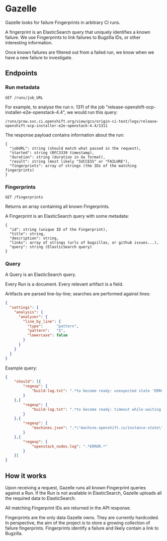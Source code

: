 # Gazelle

Gazelle looks for failure Fingerprints in arbitrary CI runs.

A fingerprint is an ElasticSearch query that uniquely identifies a known
failure. We use Fingerprints to link failures to Bugzilla IDs, or other
interesting information.

Once known failures are filtered out from a failed run, we know when we have a
new failure to investigate.

## Endpoints

### Run metadata

```
GET /runs/job_URL
```

For example, to analyse the run n. 1311 of the job "release-openshift-ocp-installer-e2e-openstack-4.4", we would run this query:

```
/runs/prow.svc.ci.openshift.org/view/gcs/origin-ci-test/logs/release-openshift-ocp-installer-e2e-openstack-4.4/1311
```

The response payload contains information about the run:

```
{
  "jobURL": string (should match what passed in the request),
  "started": string (RFC3339 timestamp),
  "duration": string (duration in Go format),
  "result": string (most likely "SUCCESS" or "FAILURE"),
  "fingerprints": array of strings (the IDs of the matching fingerprints)
}
```

### Fingerprints

```
GET /fingerprints
```

Returns an array containing all known Fingerprints.

A Fingerprint is an ElasticSearch query with some metadata:
```
{
  "id": string (unique ID of the Fingerprint),
  "title": string,
  "description": string,
  "links": array of strings (urls of bugzillas, or github issues...),
  "query": string (ElasticSearch query)
}
```

### Query

A Query is an ElasticSearch query.

Every Run is a document. Every relevant artifact is a field.

Artifacts are parsed line-by-line; searches are performed against lines:

```json
{
  "settings": {
    "analysis": {
      "analyzer": {
        "line_by_line": {
          "type":      "pattern",
          "pattern":   "$",
          "lowercase": false
        }
      }
    }
  }
}
```

Example query:

```json
{
	"should": [{
		"regexp": {
			"build-log.txt": ".*to become ready: unexpected state 'ERROR', wanted target 'ACTIVE'.*"
		}
	},{
		"regexp": {
			"build-log.txt": ".*to become ready: timeout while waiting for state to become 'ACTIVE'.*"
		}
	},{
		"regexp": {
			"machines.json": ".*\"machine.openshift.io/instance-state\": \"ERROR\".*"
		}
	},{
		"regexp": {
			"openstack_nodes.log": ".*ERROR.*"
		}
	}]
}
```

## How it works

Upon receiving a request, Gazelle runs all known Fingerprint queries against a
Run. If the Run is not available in ElasticSearch, Gazelle uploads all the
required data to ElasticSearch.

All matching Fingerprint IDs are returned in the API response.

Fingerprints are the only data Gazelle owns. They are currently hardcoded. In
perspective, the aim of the project is to store a growing collection of failure
fingerprints. Fingerprints identify a failure and likely contain a link to Bugzilla.
